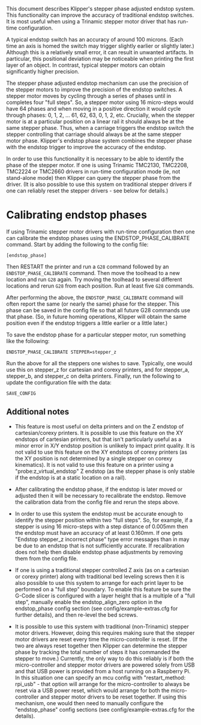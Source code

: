 This document describes Klipper's stepper phase adjusted endstop
system. This functionality can improve the accuracy of traditional
endstop switches. It is most useful when using a Trinamic stepper
motor driver that has run-time configuration.

A typical endstop switch has an accuracy of around 100 microns. (Each
time an axis is homed the switch may trigger slightly earlier or
slightly later.) Although this is a relatively small error, it can
result in unwanted artifacts. In particular, this positional deviation
may be noticeable when printing the first layer of an object. In
contrast, typical stepper motors can obtain significantly higher
precision.

The stepper phase adjusted endstop mechanism can use the precision of
the stepper motors to improve the precision of the endstop switches.
A stepper motor moves by cycling through a series of phases until in
completes four "full steps". So, a stepper motor using 16 micro-steps
would have 64 phases and when moving in a positive direction it would
cycle through phases: 0, 1, 2, ... 61, 62, 63, 0, 1, 2, etc.
Crucially, when the stepper motor is at a particular position on a
linear rail it should always be at the same stepper phase. Thus, when
a carriage triggers the endstop switch the stepper controlling that
carriage should always be at the same stepper motor phase. Klipper's
endstop phase system combines the stepper phase with the endstop
trigger to improve the accuracy of the endstop.

In order to use this functionality it is necessary to be able to
identify the phase of the stepper motor. If one is using Trinamic
TMC2130, TMC2208, TMC2224 or TMC2660 drivers in run-time configuration
mode (ie, not stand-alone mode) then Klipper can query the stepper
phase from the driver. (It is also possible to use this system on
traditional stepper drivers if one can reliably reset the stepper
drivers - see below for details.)

Calibrating endstop phases
==========================

If using Trinamic stepper motor drivers with run-time configuration
then one can calibrate the endstop phases using the
ENDSTOP_PHASE_CALIBRATE command. Start by adding the following to the
config file:
```
[endstop_phase]
```

Then RESTART the printer and run a `G28` command followed by an
`ENDSTOP_PHASE_CALIBRATE` command. Then move the toolhead to a new
location and run `G28` again. Try moving the toolhead to several
different locations and rerun `G28` from each position. Run at least
five `G28` commands.

After performing the above, the `ENDSTOP_PHASE_CALIBRATE` command will
often report the same (or nearly the same) phase for the stepper. This
phase can be saved in the config file so that all future G28 commands
use that phase. (So, in future homing operations, Klipper will obtain
the same position even if the endstop triggers a little earlier or a
little later.)

To save the endstop phase for a particular stepper motor, run
something like the following:
```
ENDSTOP_PHASE_CALIBRATE STEPPER=stepper_z
```

Run the above for all the steppers one wishes to save. Typically, one
would use this on stepper_z for cartesian and corexy printers, and for
stepper_a, stepper_b, and stepper_c on delta printers. Finally, run
the following to update the configuration file with the data:
```
SAVE_CONFIG
```

Additional notes
----------------

* This feature is most useful on delta printers and on the Z endstop
  of cartesian/corexy printers. It is possible to use this feature on
  the XY endstops of cartesian printers, but that isn't particularly
  useful as a minor error in X/Y endstop position is unlikely to
  impact print quality. It is not valid to use this feature on the XY
  endstops of corexy printers (as the XY position is not determined by
  a single stepper on corexy kinematics). It is not valid to use this
  feature on a printer using a "probe:z_virtual_endstop" Z endstop (as
  the stepper phase is only stable if the endstop is at a static
  location on a rail).

* After calibrating the endstop phase, if the endstop is later moved
  or adjusted then it will be necessary to recalibrate the endstop.
  Remove the calibration data from the config file and rerun the steps
  above.

* In order to use this system the endstop must be accurate enough to
  identify the stepper position within two "full steps". So, for
  example, if a stepper is using 16 micro-steps with a step distance
  of 0.005mm then the endstop must have an accuracy of at least
  0.160mm. If one gets "Endstop stepper_z incorrect phase" type error
  messages than in may be due to an endstop that is not sufficiently
  accurate. If recalibration does not help then disable endstop phase
  adjustments by removing them from the config file.

* If one is using a traditional stepper controlled Z axis (as on a
  cartesian or corexy printer) along with traditional bed leveling
  screws then it is also possible to use this system to arrange for
  each print layer to be performed on a "full step" boundary. To
  enable this feature be sure the G-Code slicer is configured with a
  layer height that is a multiple of a "full step", manually enable
  the endstop_align_zero option in the endstop_phase config section
  (see config/example-extras.cfg for further details), and then
  re-level the bed screws.

* It is possible to use this system with traditional (non-Trinamic)
  stepper motor drivers. However, doing this requires making sure that
  the stepper motor drivers are reset every time the micro-controller
  is reset. (If the two are always reset together then Klipper can
  determine the stepper phase by tracking the total number of steps it
  has commanded the stepper to move.) Currently, the only way to do
  this reliably is if both the micro-controller and stepper motor
  drivers are powered solely from USB and that USB power is provided
  from a host running on a Raspberry Pi. In this situation one can
  specify an mcu config with "restart_method: rpi_usb" - that option
  will arrange for the micro-controller to always be reset via a USB
  power reset, which would arrange for both the micro-controller and
  stepper motor drivers to be reset together. If using this mechanism,
  one would then need to manually configure the "endstop_phase" config
  sections (see config/example-extras.cfg for the details).
